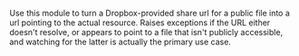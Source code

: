 Use this module to turn a Dropbox-provided share url for a public file into a url 
pointing to the actual resource. Raises exceptions if the URL either doesn't resolve, 
or appears to point to a file that isn't publicly accessible, and watching for the 
latter is actually the primary use case.
